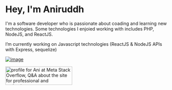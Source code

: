 # Hey, I'm Aniruddh

I'm a software developer who is passionate about coading and learning new technologies.
Some technologies I enjoied working with includes PHP, NodeJS, and ReactJS.

I’m currently working on Javascript technologies (ReactJS & NodeJS APIs with Express, sequelize)

[![image](https://img.shields.io/badge/LinkedIn-0077B5?style=for-the-badge&logo=linkedin&logoColor=white)](https://www.linkedin.com/in/aniruddhpurohit/)

<a href="https://meta.stackoverflow.com/users/7760037/ani"><img src="https://meta.stackoverflow.com/users/flair/7760037.png?theme=clean" width="208" height="58" alt="profile for Ani at Meta Stack Overflow, Q&amp;A about the site for professional and enthusiast programmers" title="profile for Ani at Meta Stack Overflow, Q&amp;A about the site for professional and enthusiast programmers"></a>

